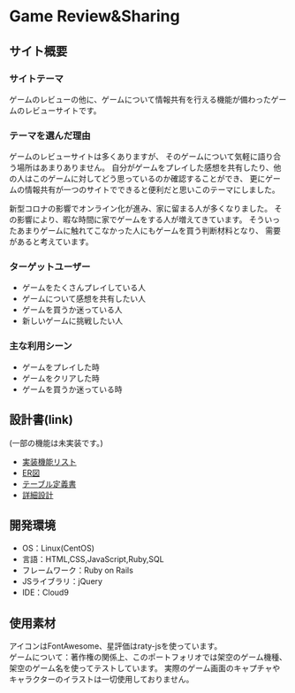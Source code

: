 # Game Review&Sharing

## サイト概要

### サイトテーマ
ゲームのレビューの他に、ゲームについて情報共有を行える機能が備わったゲームのレビューサイトです。

### テーマを選んだ理由
ゲームのレビューサイトは多くありますが、 そのゲームについて気軽に語り合う場所はあまりありません。
自分がゲームをプレイした感想を共有したり、他の人はこのゲームに対してどう思っているのか確認することができ、
更にゲームの情報共有が一つのサイトでできると便利だと思いこのテーマにしました。<br>

新型コロナの影響でオンライン化が進み、家に留まる人が多くなりました。
その影響により、暇な時間に家でゲームをする人が増えてきています。
そういったあまりゲームに触れてこなかった人にもゲームを買う判断材料となり、
需要があると考えています。

### ターゲットユーザー
- ゲームをたくさんプレイしている人
- ゲームについて感想を共有したい人
- ゲームを買うか迷っている人
- 新しいゲームに挑戦したい人

### 主な利用シーン
- ゲームをプレイした時
- ゲームをクリアした時
- ゲームを買うか迷っている時

## 設計書(link)
(一部の機能は未実装です。)
- [実装機能リスト](https://docs.google.com/spreadsheets/d/10w0C5OcfYNOgSt37F0mMMv5TYYKT7cPAA_orx-sMg_k/edit?usp=sharing)
- [ER図](https://drive.google.com/file/d/12x8Rf4UQU5r0xRJBC5R7t_chDb0oYzJ4/view?usp=sharing)
- [テーブル定義書](https://docs.google.com/spreadsheets/d/1o1xHG_DKDuOhoySmL7GLulu3A80Kcc272avOaOGKO_0/edit?usp=sharing)
- [詳細設計](https://docs.google.com/spreadsheets/d/17B5TzqxzG5lich7Mdvi_gjnCB-RrW5wjnZLyyauClyk/edit?usp=sharing)

## 開発環境
- OS：Linux(CentOS)
- 言語：HTML,CSS,JavaScript,Ruby,SQL
- フレームワーク：Ruby on Rails
- JSライブラリ：jQuery
- IDE：Cloud9

## 使用素材
アイコンはFontAwesome、星評価はraty-jsを使っています。<br>
ゲームについて：著作権の関係上、このポートフォリオでは架空のゲーム機種、架空のゲーム名を使ってテストしています。
実際のゲーム画面のキャプチャやキャラクターのイラストは一切使用しておりません。
